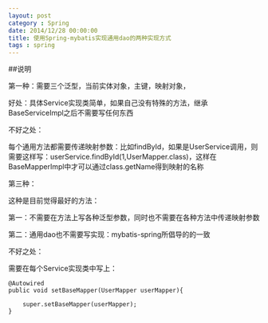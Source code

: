 ```yaml
---
layout: post
category : Spring
date: 2014/12/28 00:00:00 
title: 使用Spring-mybatis实现通用dao的两种实现方式
tags : spring
---
```



##说明

第一种：需要三个泛型，当前实体对象，主键，映射对象，

好处：具体Service实现类简单，如果自己没有特殊的方法，继承BaseServiceImpl之后不需要写任何东西

不好之处：

每个通用方法都需要传递映射参数：比如findById，如果是UserService调用，则需要这样写：userService.findById(1,UserMapper.class)，这样在BaseMapperImpl中才可以通过class.getName得到映射的名称

第三种：

这种是目前觉得最好的方法：

第一：不需要在方法上写各种泛型参数，同时也不需要在各种方法中传递映射参数

第二：通用dao也不需要写实现：mybatis-spring所倡导的的一致

不好之处：

需要在每个Service实现类中写上：

    @Autowired
    public void setBaseMapper(UserMapper userMapper){

        super.setBaseMapper(userMapper);
    }



